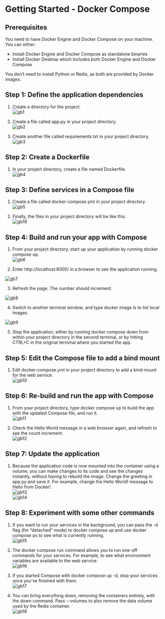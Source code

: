 # Getting Started - Docker Compose

## Prerequisites <br>
You need to have Docker Engine and Docker Compose on your machine. You can either: <br>

- Install Docker Engine and Docker Compose as standalone binaries 
- Install Docker Desktop which includes both Docker Engine and Docker Compose 

You don’t need to install Python or Redis, as both are provided by Docker images.<br>

## Step 1: Define the application dependencies<br>

1. Create a directory for the project:<br>
![gb1](https://github.com/AnggitaAlbiantara/tekn-cloud-computing/blob/54575accb6f57d3f6fef78d6b17e02ec563c4cc1/minggu-08/Lat%201.PNG)<br>

2. Create a file called app.py in your project directory.<br>
![gb2](https://github.com/AnggitaAlbiantara/tekn-cloud-computing/blob/54575accb6f57d3f6fef78d6b17e02ec563c4cc1/minggu-08/Lat%202.PNG)<br>

3. Create another file called requirements.txt in your project directory.<br>
![gb3](https://github.com/AnggitaAlbiantara/tekn-cloud-computing/blob/54575accb6f57d3f6fef78d6b17e02ec563c4cc1/minggu-08/Lat%203.PNG)<br>

## Step 2: Create a Dockerfile<br>

1. In your project directory, create a file named Dockerfile.<br>
![gb4](https://github.com/AnggitaAlbiantara/tekn-cloud-computing/blob/54575accb6f57d3f6fef78d6b17e02ec563c4cc1/minggu-08/Lat%204.PNG)<br>

## Step 3: Define services in a Compose file<br>

1. Create a file called docker-compose.yml in your project directory.<br>
![gb5](https://github.com/AnggitaAlbiantara/tekn-cloud-computing/blob/54575accb6f57d3f6fef78d6b17e02ec563c4cc1/minggu-08/Lat%205.PNG)<br>

2. Finally, the files in your project directory will be like this. <br>
![gb19](https://github.com/AnggitaAlbiantara/tekn-cloud-computing/blob/095bb6997c3a2362e8b927039717126c05fe046e/minggu-08/Lat%2019.PNG)<br>

## Step 4: Build and run your app with Compose<br>

1. From your project directory, start up your application by running docker compose up.<br>
![gb6](https://github.com/AnggitaAlbiantara/tekn-cloud-computing/blob/54575accb6f57d3f6fef78d6b17e02ec563c4cc1/minggu-08/Lat%206.PNG)<br>

2. Enter http://localhost:8000/ in a browser to see the application running.<br>

![gb7](https://github.com/AnggitaAlbiantara/tekn-cloud-computing/blob/54575accb6f57d3f6fef78d6b17e02ec563c4cc1/minggu-08/Lat%207.PNG)<br>

3. Refresh the page. The number should increment.<br>

![gb8](https://github.com/AnggitaAlbiantara/tekn-cloud-computing/blob/54575accb6f57d3f6fef78d6b17e02ec563c4cc1/minggu-08/Lat%208.PNG)<br>

4. Switch to another terminal window, and type docker image ls to list local images.<br>

![gb9](https://github.com/AnggitaAlbiantara/tekn-cloud-computing/blob/54575accb6f57d3f6fef78d6b17e02ec563c4cc1/minggu-08/Lat%209.PNG)<br>

5. Stop the application, either by running docker compose down from within your project directory in the second terminal, or by hitting CTRL+C in the original terminal where you started the app. <br>

## Step 5: Edit the Compose file to add a bind mount<br>

1. Edit docker-compose.yml in your project directory to add a bind mount for the web service.<br>
![gb10](https://github.com/AnggitaAlbiantara/tekn-cloud-computing/blob/54575accb6f57d3f6fef78d6b17e02ec563c4cc1/minggu-08/Lat%2010.PNG)<br>

## Step 6: Re-build and run the app with Compose <br>

1. From your project directory, type docker compose up to build the app with the updated Compose file, and run it. <br>
![gb11](https://github.com/AnggitaAlbiantara/tekn-cloud-computing/blob/54575accb6f57d3f6fef78d6b17e02ec563c4cc1/minggu-08/Lat%2011.PNG)<br>

2. Check the Hello World message in a web browser again, and refresh to see the count increment.<br>
![gb12](https://github.com/AnggitaAlbiantara/tekn-cloud-computing/blob/54575accb6f57d3f6fef78d6b17e02ec563c4cc1/minggu-08/Lat%2012.PNG)<br>

## Step 7: Update the application <br>

1. Because the application code is now mounted into the container using a volume, you can make changes to its code and see the changes instantly, without having to rebuild the image. Change the greeting in app.py and save it. For example, change the Hello World! message to Hello from Docker!.<br>
![gb13](https://github.com/AnggitaAlbiantara/tekn-cloud-computing/blob/54575accb6f57d3f6fef78d6b17e02ec563c4cc1/minggu-08/Lat%2013.PNG)<br>
![gb14](https://github.com/AnggitaAlbiantara/tekn-cloud-computing/blob/54575accb6f57d3f6fef78d6b17e02ec563c4cc1/minggu-08/Lat%2014.PNG)<br>

## Step 8: Experiment with some other commands

1. If you want to run your services in the background, you can pass the -d flag (for “detached” mode) to docker compose up and use docker compose ps to see what is currently running. <br>
![gb15](https://github.com/AnggitaAlbiantara/tekn-cloud-computing/blob/54575accb6f57d3f6fef78d6b17e02ec563c4cc1/minggu-08/Lat%2015.PNG)<br>

2. The docker compose run command allows you to run one-off commands for your services. For example, to see what environment variables are available to the web service. <br>
![gb16](https://github.com/AnggitaAlbiantara/tekn-cloud-computing/blob/54575accb6f57d3f6fef78d6b17e02ec563c4cc1/minggu-08/Lat%2016.PNG)<br>

3. If you started Compose with docker compose up -d, stop your services once you’ve finished with them. <br>
![gb17](https://github.com/AnggitaAlbiantara/tekn-cloud-computing/blob/54575accb6f57d3f6fef78d6b17e02ec563c4cc1/minggu-08/Lat%2017.PNG)<br>

4. You can bring everything down, removing the containers entirely, with the down command. Pass --volumes to also remove the data volume used by the Redis container. <br>
![gb18](https://github.com/AnggitaAlbiantara/tekn-cloud-computing/blob/54575accb6f57d3f6fef78d6b17e02ec563c4cc1/minggu-08/Lat%2018.PNG)<br>
